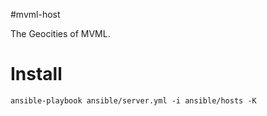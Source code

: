 #mvml-host

The Geocities of MVML.

# Install

```
ansible-playbook ansible/server.yml -i ansible/hosts -K  
```
